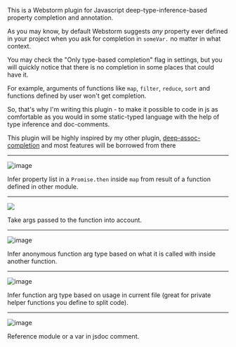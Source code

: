 This is a Webstorm plugin for Javascript deep-type-inference-based property completion and annotation.

As you may know, by default Webstorm suggests _any_ property ever defined in 
your project when you ask for completion in `someVar.` no matter in what context.

You may check the "Only type-based completion" flag in settings, but you will 
quickly notice that there is no completion in some places that could have it. 

For example, arguments of functions like `map`, `filter`, `reduce`, 
`sort` and functions defined by user won't get completion.

So, that's why I'm writing this plugin - to make it possible to code in js as comfortable as you 
would in some static-typed language with the help of type inference and doc-comments.

This plugin will be highly inspired by my other plugin, 
[deep-assoc-completion](https://plugins.jetbrains.com/plugin/9927-deep-assoc-completion) 
and most features will be borrowed from there

_______________________

![image](https://user-images.githubusercontent.com/5202330/50491395-c90cd680-0a1a-11e9-9510-fa996c8924ed.png)

Infer property list in a `Promise.then` inside `map` from result of a function defined in other module.
_______________________

![](https://user-images.githubusercontent.com/5202330/50492068-28201a80-0a1e-11e9-946f-7525aebd59ca.png)

Take args passed to the function into account.

_______________________

![image](https://user-images.githubusercontent.com/5202330/50492169-c01e0400-0a1e-11e9-9eff-44d2cfebe09b.png)

Infer anonymous function arg type based on what it is called with inside another function.

_______________________

![image](https://user-images.githubusercontent.com/5202330/50492329-a4ffc400-0a1f-11e9-93dd-2cc3a5ea6fa2.png)

Infer function arg type based on usage in current file (great for private helper functions you define to split code).

_______________________

![image](https://user-images.githubusercontent.com/5202330/50492452-5acb1280-0a20-11e9-93f7-75ff4308daa1.png)

Reference module or a var in jsdoc comment.